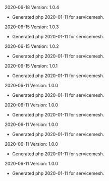 2020-06-18 Version: 1.0.4
- Generated php 2020-01-11 for servicemesh.

2020-06-15 Version: 1.0.3
- Generated php 2020-01-11 for servicemesh.

2020-06-15 Version: 1.0.2
- Generated php 2020-01-11 for servicemesh.

2020-06-15 Version: 1.0.1
- Generated php 2020-01-11 for servicemesh.

2020-06-11 Version: 1.0.0
- Generated php 2020-01-11 for servicemesh.

2020-06-11 Version: 1.0.0
- Generated php 2020-01-11 for servicemesh.

2020-06-11 Version: 1.0.0
- Generated php 2020-01-11 for servicemesh.

2020-06-11 Version: 1.0.0
- Generated php 2020-01-11 for servicemesh.

2020-06-11 Version: 1.0.0
- Generated php 2020-01-11 for servicemesh.

